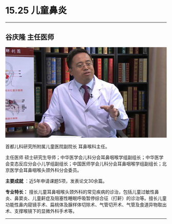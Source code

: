 # 15.25 儿童鼻炎

---

## 谷庆隆 主任医师

![1683938408089](image/c15_025/1683938408089.png)

首都儿科研究所附属儿童医院副院长 耳鼻喉科主任。

主任医师 硕士研究生导师；中华医学会儿科分会耳鼻咽喉学组副组长；中华医学会变态反应分会小儿学组副组长；中国医师学会儿科分会耳鼻咽喉学组副组长；北京医学会耳鼻咽喉头颈外科分会委员。

**主要成就** ：近5年申请课题5项，发表论文30余篇。

**专业特长：** 擅长儿童耳鼻咽喉头颈外科的常见疾病的诊治，包括儿童过敏性鼻炎、鼻窦炎、儿童鼾症及阻塞性睡眠呼吸暂停综合征（打鼾）的诊治等。擅长儿童功能性鼻内窥镜手术、扁桃体及腺样体切除术、气管切开术、气管及食道异物取出术、支撑喉镜下的显微外科手术等。

---
